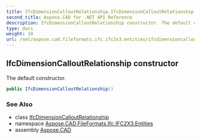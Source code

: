 ```yaml
---
title: IfcDimensionCalloutRelationship.IfcDimensionCalloutRelationship
second_title: Aspose.CAD for .NET API Reference
description: IfcDimensionCalloutRelationship constructor. The default constructor
type: docs
weight: 10
url: /net/aspose.cad.fileformats.ifc.ifc2x3.entities/ifcdimensioncalloutrelationship/ifcdimensioncalloutrelationship/
---
```

## IfcDimensionCalloutRelationship constructor

The default constructor.

```csharp
public IfcDimensionCalloutRelationship()
```

### See Also

* class [IfcDimensionCalloutRelationship](../)
* namespace [Aspose.CAD.FileFormats.Ifc.IFC2X3.Entities](../../ifcdimensioncalloutrelationship/)
* assembly [Aspose.CAD](../../../)


